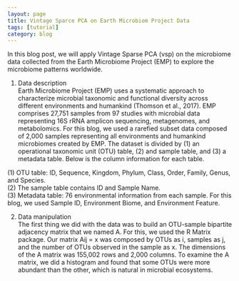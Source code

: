 ```yaml
---
layout: page  
title: Vintage Sparce PCA on Earth Microbiom Project Data  
tags: [tutorial]
category: blog
---
```

In this blog post, we will apply Vintage Sparse PCA (vsp) on the microbiome data collected from the Earth Microbiome Project (EMP) to explore the microbiome patterns worldwide.  

1. Data description  
Earth Microbiome Project (EMP) uses a systematic approach to characterize microbial taxonomic and functional diversity across different environments and humankind (Thomson et al., 2017).  EMP comprises 27,751 samples from 97 studies with microbial data representing 16S rRNA amplicon sequencing, metagenomes, and metabolomics. For this blog, we used a rarefied subset data composed of 2,000 samples representing all environments and humankind microbiomes created by EMP. The dataset is divided by (1) an operational taxonomic unit (OTU) table, (2) and sample table, and (3) a metadata table. Below is the column information for each table.  

(1) OTU table: ID, Sequence, Kingdom, Phylum, Class, Order, Family, Genus, and Species.  
(2) The sample table contains ID and Sample Name.  
(3) Metadata table: 76 environmental information from each sample. For this blog, we used Sample ID, Environment Biome, and Environment Feature.  

2. Data manipulation   
The first thing we did with the data was to build an OTU-sample bipartite adjacency matrix that we named A. For this, we used the R Matrix package.  Our matrix Aij = x  was composed by OTUs as i, samples as j, and the number of OTUs observed in the sample as x. The dimensions of the A matrix was 155,002 rows and 2,000 columns. To examine the A matrix, we did a histogram and found that some OTUs were more abundant than the other, which is natural in microbial ecosystems.  

